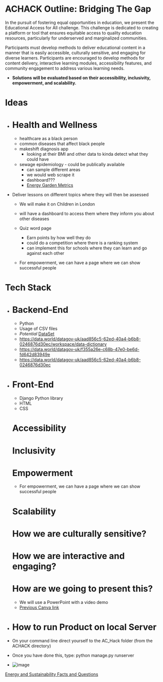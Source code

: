 # ACHACK Outline: Bridging The Gap

In the pursuit of fostering equal opportunities in education, we present the Educational Access for All challenge. This challenge is dedicated to creating a platform or tool that ensures equitable access to quality education resources, particularly for underserved and marginalized communities.

Participants must develop methods to deliver educational content in a manner that is easily accessible, culturally sensitive, and engaging for diverse learners. Participants are encouraged to develop methods for content delivery, interactive learning modules, accessibility features, and community engagement to address various learning needs.

- **Solutions will be evaluated based on their accessibility, inclusivity, empowerment, and scalability.**


# Ideas

- # Health and Wellness
  - healthcare as a black person
  - common diseases that affect black people
  - makeshift diagnosis app
     - looking at their BMI and other data to kinda detect what they could have
  - sewage epidemiology - could be publically available
     - can sample different areas
     - we would web scrape it
     - dashboard???
     - [Energy Garden Metrics](https://energygardenmetric.org.uk/)

- Deliver lessons on different topics where they will then be assessed
  - We will make it on Children in London

  - will have a dashboard to access them where they inform you about other diseases

  - Quiz word page
    - Earn points by how well they do
    - could do a competition where there is a ranking system
    - can implement this for schools where they can learn and go against each other
   
  - For empowerment, we can have a page where we can show successful people

 # Tech Stack

- # Backend-End
  - Python
  - Usage of CSV files
  - *Potential* [DataSet](https://data.world/)
  - https://data.world/datagov-uk/aad856c5-62ed-40a4-b6b8-0246876d30ec/workspace/data-dictionary
  - https://data.world/datagov-uk/f355a26e-c68b-47e0-be6d-fd642d83949e
  - https://data.world/datagov-uk/aad856c5-62ed-40a4-b6b8-0246876d30ec

  
- # Front-End
  - Django Python library
  - HTML
  - CSS
 
  # **Accessibility**
  
  # **Inclusivity**
  
  # **Empowerment**
  - For empowerment, we can have a page where we can show successful people
    
  # **Scalability**

  # How we are culturally sensitive?

  # How we are interactive and engaging?

  # How are we going to present this?

  - We will use a PowerPoint with a video demo
  - [Previous Canva link](https://imperiallondon-my.sharepoint.com/:p:/g/personal/sn722_ic_ac_uk/EWCnLTfz_wpHvEkAL1zCA7AB5Km2uu1KwsAmaAcpXr2Eig?e=vmKMH6)



- # How to run Product on local Server
- On your command line direct yourself to the AC_Hack folder (from the ACHACK directory)
- Once you have done this, type: python manage.py runserver
- ![image](https://github.com/Nimosteve88/ACHACK/assets/85235717/b7febf05-3987-4ee7-95f9-e5367b605363)

[Energy and Sustainability Facts and Questions](https://imperiallondon-my.sharepoint.com/:w:/r/personal/ao1022_ic_ac_uk/Documents/energy%26sustainability.docx?d=wb43838af8342457f847191bb7ce976d7&csf=1&web=1&e=nrF6sv)
